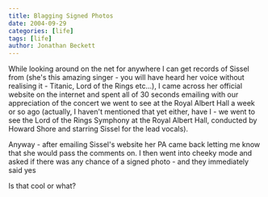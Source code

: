 ```yaml
---
title: Blagging Signed Photos
date: 2004-09-29
categories: [life]
tags: [life]
author: Jonathan Beckett
---
```


While looking around on the net for anywhere I can get records of Sissel from (she's this amazing singer - you will have heard her voice without realising it - Titanic, Lord of the Rings etc...), I came across her official website on the internet and spent all of 30 seconds emailing with our appreciation of the concert we went to see at the Royal Albert Hall a week or so ago (actually, I haven't mentioned that yet either, have I - we went to see the Lord of the Rings Symphony at the Royal Albert Hall, conducted by Howard Shore and starring Sissel for the lead vocals).

Anyway - after emailing Sissel's website her PA came back letting me know that she would pass the comments on. I then went into cheeky mode and asked if there was any chance of a signed photo - and they immediately said yes 

Is that cool or what?